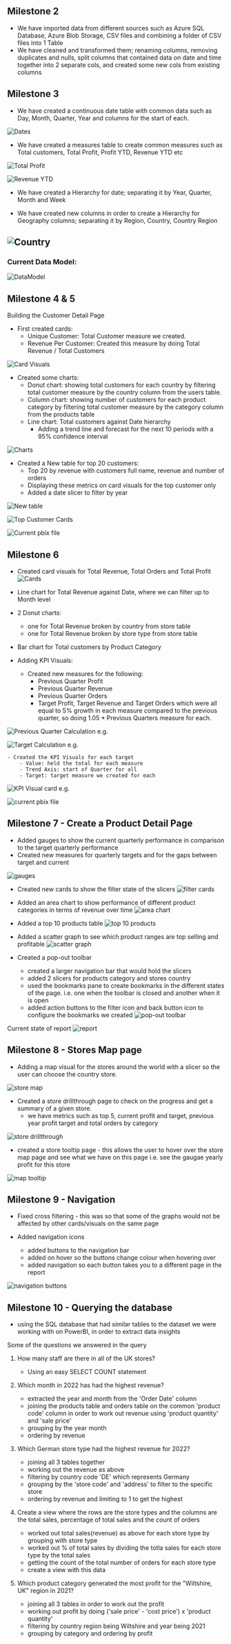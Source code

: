 ## Milestone 2
- We have imported data from different sources such as Azure SQL Database, Azure Blob Storage, CSV files and combining a folder of CSV files into 1 Table
- We have cleaned and transformed them; renaming columns, removing duplicates and nulls, split columns that contained data on date and time together into 2 separate cols, and created some new cols from existing columns


## Milestone 3
- We have created a continuous date table with common data such as Day, Month, Quarter, Year and columns for the start of each. 

![Dates](https://github.com/user-attachments/assets/c0149528-e2ae-4063-881d-73343869fce0)

- We have created a measures table to create common measures such as Total customers, Total Profit, Profit YTD, Revenue YTD etc

![Total Profit](https://github.com/user-attachments/assets/54678f84-d1fd-4401-a8e8-e829e6c81824)

![Revenue YTD](https://github.com/user-attachments/assets/b8b6414a-768a-4a71-9000-0d21615c35bc)

- We have created a Hierarchy for date; separating it by Year, Quarter, Month and Week 


- We have created new columns in order to create a Hierarchy for Geography columns; separating it by Region, Country, Country Region

![Country](https://github.com/user-attachments/assets/f48e5fa8-c1cd-4a14-b233-3e3026208fc1)
---

### Current Data Model:
![DataModel](https://github.com/user-attachments/assets/137b6d9e-e9d0-4d8a-8110-7a044a832ee9)


## Milestone 4 & 5
Building the Customer Detail Page
- First created cards:
    - Unique Customer: Total Customer measure we created. 
    - Revenue Per Customer: Created this measure by doing Total Revenue / Total Customers 

![Card Visuals](https://github.com/user-attachments/assets/33323d15-619b-4c1b-807a-c16dbd179bc5)

- Created some charts:
    - Donut chart: showing total customers for each country by filtering total customer measure by the country column from the users table.
    - Column chart: showing number of customers for each product category by filtering total customer measure by the category column from the products table
    - Line chart: Total customers against Date hierarchy
        - Adding a trend line and forecast for the next 10 periods with a 95% confidence interval

![Charts](https://github.com/user-attachments/assets/002be664-2943-4be0-a571-85554f1aa3c3)

- Created a New table for top 20 customers:
    - Top 20 by revenue with customers full name, revenue and number of orders
    - Displaying these metrics on card visuals for the top customer only
    - Added a date slicer to filter by year

![New table](https://github.com/user-attachments/assets/ad8e9fab-6b97-4855-a64d-b6f7030ce476)

![Top Customer Cards](https://github.com/user-attachments/assets/ff6e946c-42a6-435f-a770-e816e5620c5a)

![Current pbix file](https://github.com/user-attachments/assets/fd4cba4c-83f3-465d-8e44-bad499fde3b0)

## Milestone 6
- Created card visuals for Total Revenue, Total Orders and Total Profit 
![Cards](https://github.com/user-attachments/assets/a543d73a-bda7-4fb3-8b30-515dfeec5ddf)

- Line chart for Total Revenue against Date, where we can filter up to Month level

- 2 Donut charts:
    - one for Total Revenue broken by country from store table
    - one for Total Revenue broken by store type from store table

- Bar chart for Total customers by Product Category 

- Adding KPI Visuals:
    - Created new measures for the following:
        - Previous Quarter Profit
        - Previous Quarter Revenue
        - Previous Quarter Orders
        - Target Profit, Target Revenue and Target Orders which were all equal to 5% growth in each measure compared to the previous quarter, so doing 1.05 * Previous Quarters measure for each.

![Previous Quarter Calculation e.g.](https://github.com/user-attachments/assets/d20cabcb-512b-42ea-89d1-b7855f1bae49)
        
![Target Calculation e.g.](https://github.com/user-attachments/assets/b517f945-bcdc-4d5c-b3f8-92ce7bce2a29)

    - Created the KPI Visuals for each target
        - Value: held the total for each measure
        - Trend Axis: start of Quarter for all
        - Target: target measure we created for each

![KPI Visual card e.g.](https://github.com/user-attachments/assets/ca19d50d-3767-4292-9340-c54404b4c670)

![current pbix file](https://github.com/user-attachments/assets/760bc291-2f8c-4ce1-9062-87296fed2810)


## Milestone 7 - Create  a Product Detail Page

- Added gauges to show the current quarterly performance in comparison to the target quarterly performance
- Created new measures for quarterly targets and for the gaps between target and current 

![gauges](https://github.com/user-attachments/assets/5dfd4c66-90c3-4073-8244-9612a6d6bc05)

- Created new cards to show the filter state of the slicers
![filter cards](https://github.com/user-attachments/assets/4788507a-1b9c-4a33-9c30-0a3de589f43d)

- Added an area chart to show performance of different product categories in terms of revenue over time
![area chart](https://github.com/user-attachments/assets/eb28ed92-9b1c-4d77-928d-b9f26dad26b8)

- Added a top 10 products table 
![top 10 products](https://github.com/user-attachments/assets/a15b7da8-a88c-4150-8ef7-ca7aedc236bb)

- Added a scatter graph to see which product ranges are top selling and profitable
![scatter graph](https://github.com/user-attachments/assets/461ae6d6-2e0a-41b2-811f-866edf2dc89e)

- Created a pop-out toolbar 
    - created a larger navigation bar that would hold the slicers
    - added 2 slicers for products category and stores country
    - used the bookmarks pane to create bookmarks in the different states of the page. i.e. one when the toolbar is closed and another when it is open 
    - added action buttons to the filter icon and back button icon to configure the bookmarks we created
![pop-out toolbar](https://github.com/user-attachments/assets/75e853f7-2616-47fe-95d0-bf91a750d3d6)

Current state of report
![report](https://github.com/user-attachments/assets/852e2bb6-443b-409d-afe3-a0240ad1f4c8)


## Milestone 8 - Stores Map page
- Adding a map visual for the stores around the world with a slicer so the user can choose the country store.

![store map](https://github.com/user-attachments/assets/8bb32951-6641-4fd1-82ca-1d214d2508ab)

- Created a store drillthrough page to check on the progress and get a summary of a given store.
    - we have metrics such as top 5, current profit and target, previous year profit target and total orders by category

![store drillthrough](https://github.com/user-attachments/assets/b01e8719-1e11-4ca9-9117-5316bb21352a)

- created a store tooltip page - this allows the user to hover over the store map page and see what we have on this page i.e. see the gaugae yearly profit for this store

![map tooltip](https://github.com/user-attachments/assets/51410283-b87b-4fd9-a02b-dc27109cfc6d)


## Milestone 9 - Navigation
- Fixed cross filtering - this was so that some of the graphs would not be affected by other cards/visuals on the same page

- Added navigation icons
    - added buttons to the navigation bar
    - added on hover so the buttons change colour when hovering over
    - added navigation so each button takes you to a different page in the report

![navigation buttons](https://github.com/user-attachments/assets/0e39ef58-e15b-441e-a9f2-aa34cd667d54)



## Milestone 10 - Querying the database
- using the SQL database that had similar tables to the dataset we were working with on PowerBI, in order to extract data insights

Some of the questions we answered in the query
1. How many staff are there in all of the UK stores?
    - Using an easy SELECT COUNT statement

2. Which month in 2022 has had the highest revenue?
    - extracted the year and month from the 'Order Date' column
    - joining the products table and orders table on the common 'product code' column in order to work out revenue
    using 'product quantity' and 'sale price'
    - grouping by the year month 
    - ordering by revenue


3. Which German store type had the highest revenue for 2022?
    - joining all 3 tables together
    - working out the revenue as above
    - filtering by country code 'DE' which represents Germany
    - grouping by the 'store code' and 'address' to filter to the specific store
    - ordering by revenue and limiting to 1 to get the highest

4. Create a view where the rows are the store types and the columns are the total sales, percentage of total sales and the count of orders

    - worked out total sales(revenue) as above for each store type by grouping with store type
    - worked out % of total sales by dividing the totla sales for each store type by the total sales
    - getting the count of the total number of orders for each store type
    - create a view with this data

5. Which product category generated the most profit for the "Wiltshire, UK" region in 2021?

    - joining all 3 tables in order to work out the profit 
    - working out profit by doing ('sale price' - 'cost price') x 'product quantity'
    - filtering by country region being Wiltshire and year being 2021
    - grouping by category and ordering by profit